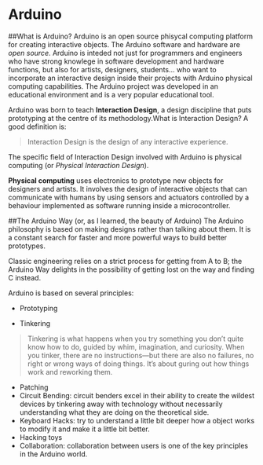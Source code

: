 # Arduino
##What is Arduino?
Arduino is an open source phisycal computing platform for creating interactive objects. The Arduino software and hardware are _open source_.
Arduino is inteded not just for programmers and engineers who have strong knowlege in software development and hardware functions, but also for artists, designers, students... who want to incorporate an interactive design inside their projects with Arduino physical computing capabilities.
The Arduino project was developed in an educational environment and is a very popular educational tool.

Arduino was born to teach **Interaction Design**, a design discipline that puts prototyping at the centre of its methodology.What is Interaction Design? A good definition is:
>Interaction Design is the design of any interactive experience.

The specific field of Interaction Design involved with Arduino is physical computing (or _Physical Interaction Design_).

**Physical computing** uses electronics to prototype new objects for designers and artists. It involves the design of interactive objects that can communicate with humans by using sensors and actuators controlled by a behaviour implemented as software running inside a microcontroller.

##The Arduino Way (or, as I learned, the beauty of Arduino)
The Arduino philosophy is based on making designs rather than talking about them. It is a constant search for faster and more powerful ways to build better prototypes. 

Classic engineering relies on a strict process for getting from A to B; the Arduino Way delights in the possibility of getting lost on the way and finding C instead.

Arduino is based on several principles:

* Prototyping

* Tinkering
>Tinkering is what happens when you try something you don’t quite know how to do, guided by whim, imagination, and curiosity. When you tinker, there are no instructions—but there are also no failures, no right or wrong ways of doing things. It’s about  guring out how things work and reworking them.
* Patching
* Circuit Bending: circuit benders excel in their ability to create the wildest devices by tinkering away with technology without necessarily understanding what they are doing on the theoretical side. 
* Keyboard Hacks: try to understand a little bit deeper how a object works to modify it and make it a little bit better.
* Hacking toys
* Collaboration: collaboration between users is one of the key principles in the Arduino world. 